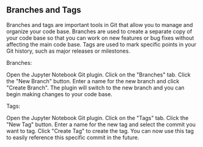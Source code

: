 ## Branches and Tags

Branches and tags are important tools in Git that allow you to manage and organize your code base. Branches are used to create a separate copy of your code base so that you can work on new features or bug fixes without affecting the main code base. Tags are used to mark specific points in your Git history, such as major releases or milestones.

Branches:

Open the Jupyter Notebook Git plugin.
Click on the "Branches" tab.
Click the "New Branch" button.
Enter a name for the new branch and click "Create Branch".
The plugin will switch to the new branch and you can begin making changes to your code base.


Tags:

Open the Jupyter Notebook Git plugin.
Click on the "Tags" tab.
Click the "New Tag" button.
Enter a name for the new tag and select the commit you want to tag.
Click "Create Tag" to create the tag.
You can now use this tag to easily reference this specific commit in the future.
